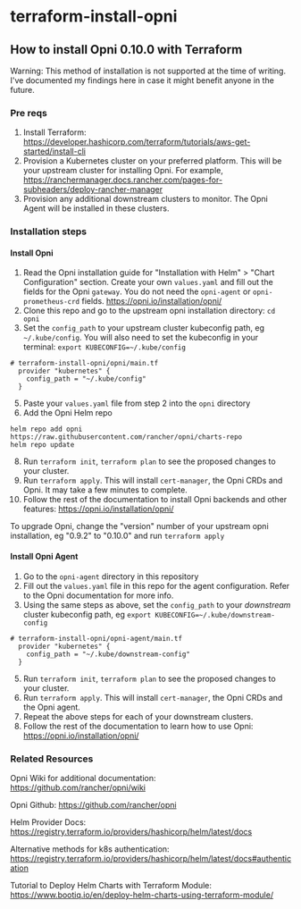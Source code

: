 # terraform-install-opni
## How to install Opni 0.10.0 with Terraform

Warning: This method of installation is not supported at the time of writing. I've documented my findings here in case it might benefit anyone in the future.

### Pre reqs
1. Install Terraform: https://developer.hashicorp.com/terraform/tutorials/aws-get-started/install-cli
2. Provision a Kubernetes cluster on your preferred platform. This will be your upstream cluster for installing Opni. For example, https://ranchermanager.docs.rancher.com/pages-for-subheaders/deploy-rancher-manager
3. Provision any additional downstream clusters to monitor. The Opni Agent will be installed in these clusters.

### Installation steps

#### Install Opni
1. Read the Opni installation guide for "Installation with Helm" > "Chart Configuration" section. Create your own `values.yaml` and fill out the fields for the Opni `gateway`. You do not need the `opni-agent` or `opni-prometheus-crd` fields. https://opni.io/installation/opni/
2. Clone this repo and go to the upstream opni installation directory: `cd opni`
3. Set the `config_path` to your upstream cluster kubeconfig path, eg `~/.kube/config`. You will also need to set the kubeconfig in your terminal: ```export KUBECONFIG=~/.kube/config```
```
# terraform-install-opni/opni/main.tf
  provider "kubernetes" {
    config_path = "~/.kube/config"
  }
```
5. Paste your `values.yaml` file from step 2 into the `opni` directory
6. Add the Opni Helm repo
```
helm repo add opni https://raw.githubusercontent.com/rancher/opni/charts-repo
helm repo update
```
8. Run `terraform init`, `terraform plan` to see the proposed changes to your cluster.
9. Run `terraform apply`. This will install `cert-manager`, the Opni CRDs and Opni. It may take a few minutes to complete.
10. Follow the rest of the documentation to install Opni backends and other features: https://opni.io/installation/opni/

To upgrade Opni, change the "version" number of your upstream opni installation, eg "0.9.2" to "0.10.0" and run `terraform apply`

#### Install Opni Agent
1. Go to the `opni-agent` directory in this repository
2. Fill out the `values.yaml` file in this repo for the agent configuration. Refer to the Opni documentation for more info.
3. Using the same steps as above, set the `config_path` to your *downstream* cluster kubeconfig path, eg
```export KUBECONFIG=~/.kube/downstream-config```
```
# terraform-install-opni/opni-agent/main.tf
  provider "kubernetes" {
    config_path = "~/.kube/downstream-config"
  }
```
5. Run `terraform init`, `terraform plan` to see the proposed changes to your cluster.
6. Run `terraform apply`. This will install `cert-manager`, the Opni CRDs and the Opni agent.
7. Repeat the above steps for each of your downstream clusters.
8. Follow the rest of the documentation to learn how to use Opni: https://opni.io/installation/opni/

### Related Resources
Opni Wiki for additional documentation: https://github.com/rancher/opni/wiki

Opni Github: https://github.com/rancher/opni

Helm Provider Docs: https://registry.terraform.io/providers/hashicorp/helm/latest/docs

Alternative methods for k8s authentication: https://registry.terraform.io/providers/hashicorp/helm/latest/docs#authentication

Tutorial to Deploy Helm Charts with Terraform Module: https://www.bootiq.io/en/deploy-helm-charts-using-terraform-module/
